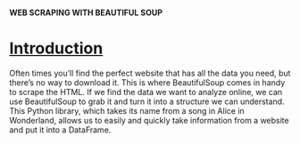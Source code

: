 #### WEB SCRAPING WITH BEAUTIFUL SOUP
# [Introduction](https://www.codecademy.com/courses/learn-web-scraping/lessons/web-scraping-with-beautiful-soup/exercises/introduction)

Often times you’ll find the perfect website that has all the data you need, but there’s no way to download it. 
This is where BeautifulSoup comes in handy to scrape the HTML. 
If we find the data we want to analyze online, we can use BeautifulSoup to grab it and turn it into a structure we can understand. 
This Python library, which takes its name from a song in Alice in Wonderland, allows us to easily and quickly take information from a website and put it into a DataFrame.
